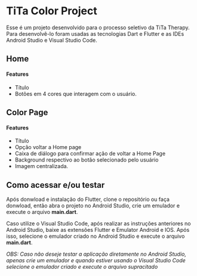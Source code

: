 # TiTa Color Project

Esse é um projeto desenvolvido para o processo seletivo da TiTa Therapy.
Para desenvolvê-lo foram usadas as tecnologias Dart e Flutter e as IDEs Android Studio e Visual Studio Code.

## Home
#### Features
 
- Título
- Botões em 4 cores que interagem com o usuário.

## Color Page
#### Features

- Título
- Opção voltar a Home page
- Caixa de diálogo para confirmar ação de voltar a Home Page
- Background respectivo ao botão selecionado pelo usuário
- Imagem centralizada.

## Como acessar e/ou testar

Após donwload e instalação do Flutter, clone o repositório ou faça donwload, então abra o projeto no Android Studio, crie um emulador e execute o arquivo **main.dart**. 

Caso utilize o Visual Studio Code, após realizar as instruções anteriores no Android Studio, baixe as extensões Flutter e Emulator Android e IOS. Após isso, selecione o emulador criado no Android Studio e execute o arquivo **main.dart**.

_OBS: Caso não deseje testar a aplicação diretamente no Android Studio, apenas crie um emulador e quando estiver usando o Visual Studio Code selecione o emulador criado e execute o arquivo supracitado_